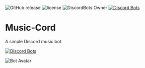 ![GitHub release](https://img.shields.io/github/release/JGriffin34432/music-cord.svg)
![license](https://img.shields.io/github/license/JGriffin34432/Music-cord.svg)
![DiscordBots Owner](https://discordbots.org/api/widget/owner/426484739742892032.svg)
[![Discord Bots](https://discordbots.org/api/widget/lib/426484739742892032.svg?noavatar=true)](https://discordbots.org/bot/426484739742892032)

# Music-Cord
A simple Discord music bot.

[![Discord Bots](https://discordbots.org/api/widget/426484739742892032.svg)](https://discordbots.org/bot/426484739742892032)

![Bot Avatar](http://i68.tinypic.com/2yn008h.png)
